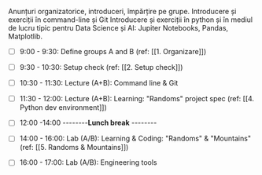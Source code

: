 Anunțuri organizatorice, introduceri, împărțire pe grupe.
Introducere și exerciții în command-line și Git
Introducere și exerciții în python și în mediul de lucru tipic pentru Data Science și AI: Jupiter Notebooks, Pandas, Matplotlib.

- [ ] 9:00 - 9:30: Define groups A and B (ref: [[1. Organizare]])
- [ ] 9:30 - 10:30: Setup check (ref: [[2. Setup check]])
- [ ] 10:30 - 11:30: Lecture (A+B): Command line & Git
- [ ] 11:30 - 12:00: Lecture (A+B): Learning: "Randoms" project spec (ref: [[4. Python dev environment]])

- [ ] 12:00 -14:00 --------**Lunch break** --------
 
- [ ] 14:00 - 16:00: Lab (A/B): Learning & Coding: "Randoms" & "Mountains" (ref: [[5. Randoms & Mountains]])
- [ ] 16:00 - 17:00: Lab (A/B): Engineering tools
